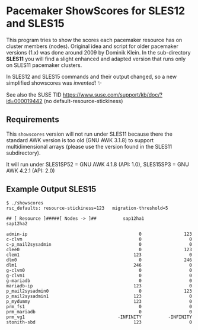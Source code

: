 # Pacemaker ShowScores for SLES12 and SLES15

This program tries to show the scores each pacemaker resource has on cluster members (nodes).
Original idea and script for older pacemaker versions (1.x) was done around 2009 by Dominik Klein.
In the sub-directory **SLES11** you will find a slight enhanced and adapted version that runs only on SLES11 pacemaker clusters.

In SLES12 and SLES15 commands and their output changed, so a new simplified showscores was _invented_!  :sparkles:

See also the SUSE TID <https://www.suse.com/support/kb/doc/?id=000019442>  (no default-resource-stickiness)

## Requirements

This `showscores` version will not run under SLES11 because there the standard AWK version is too old (GNU AWK 3.1.8) to support multidimensional arrays (please use the version found in the SLES11 subdirectory).

It will run under SLES1SP52 = GNU AWK 4.1.8 (API: 1.0), SLES15SP3 = GNU AWK 4.2.1 (API: 2.0)

## Example Output SLES15

``` shell
$ ./showscores
rsc_defaults: resource-stickiness=123   migration-threshold=5

## [ Resource ]#####[ Nodes -> ]##          sap12ha1           sap12ha2

admin-ip                                          0                123
c-clvm                                            0                  0
c-p_mail2sysadmin                                 0                  0
clee0                                             0                123
clem1                                           123                  0
dlm0                                              0                246
dlm1                                            246                  0
g-clvm0                                           0                  0
g-clvm1                                           0                  0
g-mariadb                                         0                  0
mariadb-ip                                      123                  0
p_mail2sysadmin0                                  0                123
p_mail2sysadmin1                                123                  0
p_mydummy                                       123                  0
prm_fs1                                           0                  0
prm_mariadb                                       0                  0
prm_vg1                                   -INFINITY          -INFINITY
stonith-sbd                                     123                  0
```
<!-- vim:set fileencoding=utf8 fileformat=unix filetype=gfm tabstop=2 expandtab:
$Id: Readme.md,v 1.2 2022/03/04 07:32:44 ralph Exp $ -->
